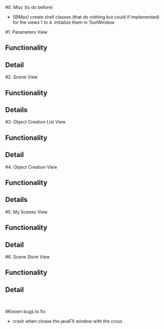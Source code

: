 #0. Misc (to do before)
- (@Max) create shell classes (that do nothing but could if implemented) for the views 1 to 4. initialize them in ToolWindow.

#1. Parameters View
## Functionality

## Detail


#2. Scene View
## Functionality

## Details

#3. Object Creation List View
## Functionality

## Detail


#4. Object Creation View
## Functionality

## Details


#5. My Scenes View
## Functionality

## Detail


#6. Scene Store View
## Functionality

## Detail



<br>

#Known bugs to fix
- crash when cloase the javaFX window with the cross
